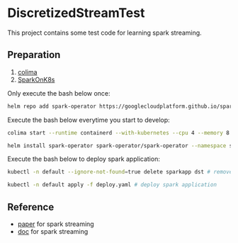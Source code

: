# DiscretizedStreamTest

This project contains some test code for learning spark streaming.

## Preparation

1. [colima](https://github.com/abiosoft/colima)
2. [SparkOnK8s](https://github.com/GoogleCloudPlatform/spark-on-k8s-operator)

Only execute the bash below once:

```bash
helm repo add spark-operator https://googlecloudplatform.github.io/spark-on-k8s-operator # add spark-on-k8s repo for helm
```

Execute the bash below everytime you start to develop:

```bash
colima start --runtime containerd --with-kubernetes --cpu 4 --memory 8 # start colima with k8s support

helm install spark-operator spark-operator/spark-operator --namespace spark-operator --create-namespace # deploy spark-operator
```

Execute the bash below to deploy spark application:

```bash
kubectl -n default --ignore-not-found=true delete sparkapp dst # remove preview deployment

kubectl -n default apply -f deploy.yaml # deploy spark application
```

## Reference

* [paper](https://people.csail.mit.edu/matei/papers/2013/sosp_spark_streaming.pdf) for spark streaming
* [doc](https://spark.apache.org/docs/latest/streaming-programming-guide.html) for spark streaming
